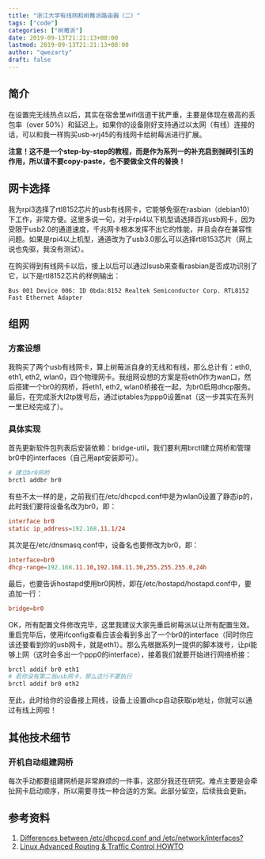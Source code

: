 ```yaml
---
title: "浙江大学有线网和树莓派路由器（二）"
tags: ["code"]
categories: ["树莓派"]
date: 2019-09-13T21:21:13+08:00
lastmod: 2019-09-13T21:21:13+08:00
author: "qwezarty"
draft: false
---
```


## 简介

在设置完无线热点以后，其实在宿舍里wifi信道干扰严重，主要是体现在极高的丢包率（over 50%）和延迟上。如果你的设备刚好支持通过以太网（有线）连接的话，可以和我一样购买usb->rj45的有线网卡给树莓派进行扩展。

**注意！这不是一个step-by-step的教程，而是作为系列一的补充启到抛砖引玉的作用，所以请不要copy-paste，也不要做全文件的替换！**

## 网卡选择

我为rpi3选择了rtl8152芯片的usb有线网卡，它能够免驱在rasbian（debian10）下工作，非常方便。这里多说一句，对于rpi4以下机型请选择百兆usb网卡，因为受限于usb2.0的通道速度，千兆网卡根本发挥不出它的性能，并且会存在兼容性问题。如果是rpi4以上机型，通道改为了usb3.0那么可以选择rtl8153芯片（网上说也免驱，我没有测试）。

在购买得到有线网卡以后，接上以后可以通过lsusb来查看rasbian是否成功识别了它，以下是rtl8152芯片的样例输出：

```
Bus 001 Device 006: ID 0bda:8152 Realtek Semiconductor Corp. RTL8152 Fast Ethernet Adapter
```

## 组网

### 方案设想

我购买了两个usb有线网卡，算上树莓派自身的无线和有线，那么总计有：eth0, eth1, eth2, wlan0，四个物理网卡。我组网设想的方案是将eth0作为wan口，然后搭建一个br0的网桥，将eth1, eth2, wlan0桥接在一起，为br0启用dhcp服务。最后，在完成浙大l2tp拨号后，通过iptables为ppp0设置nat（这一步其实在系列一里已经完成了）。

### 具体实现

首先更新软件包列表后安装依赖：bridge-util，我们要利用brctl建立网桥和管理br0中的interfaces（自己用apt安装即可）。

```bash
# 建立br0网桥
brctl addbr br0
```

有些不太一样的是，之前我们在/etc/dhcpcd.conf中是为wlan0设置了静态ip的，此时我们要将设备名改为br0，即：

```conf
interface br0
static ip_address=192.168.11.1/24
```

其次是在/etc/dnsmasq.conf中，设备名也要修改为br0，即：

```conf
interface=br0
dhcp-range=192.168.11.10,192.168.11.30,255.255.255.0,24h
```

最后，也要告诉hostapd使用br0网桥，即在/etc/hostapd/hostapd.conf中，要追加一行：

```conf
bridge=br0
```

OK，所有配置文件修改完毕，这里我建议大家先重启树莓派以让所有配置生效。重启完毕后，使用ifconfig查看应该会看到多出了一个br0的interface（同时你应该还要看到你的usb网卡，就是eth1）。那么先根据系列一提供的脚本拨号，让pi能够上网（这时会多出一个ppp0的interface），接着我们就要开始进行网络桥接：

```bash
brctl addif br0 eth1
# 若你没有第二张usb网卡，那么这行不要执行
brctl addif br0 eth2
```

至此，此时给你的设备接上网线，设备上设置dhcp自动获取ip地址，你就可以通过有线上网啦！

## 其他技术细节

### 开机自动组建网桥

每次手动都要组建网桥是非常麻烦的一件事，这部分我还在研究。难点主要是会牵扯网卡启动顺序，所以需要寻找一种合适的方案。此部分留空，后续我会更新。

## 参考资料

1. [Differences between /etc/dhcpcd.conf and /etc/network/interfaces?](https://raspberrypi.stackexchange.com/questions/39785/differences-between-etc-dhcpcd-conf-and-etc-network-interfaces)
2. [Linux Advanced Routing & Traffic Control HOWTO](https://lartc.org/howto/)

